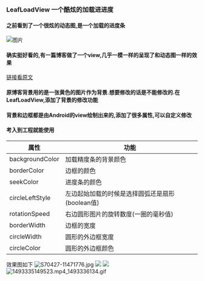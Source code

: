 ### LeafLoadView 一个酷炫的加载进进度
#### 之前看到了一个很炫的动态图,是一个加载的进度条
![图片](https://raw.githubusercontent.com/Ajian-studio/GALeafLoading/master/raw/leaf_loading_readme.gif)
#### 确实挺好看的,有一篇博客做了一个view,几乎一模一样的呈现了和动态图一样的效果
[链接看原文](https://github.com/Ajian-studio/GALeafLoading)
#### 原博客背景用的是一张黄色的图片作为背景.想要修改的话是不能修改的.在LeafLoadView,添加了背景的修改功能
#### 背景和边框都是由Android的view绘制出来的,添加了很多属性,可以自定义修改
#### 考入到工程就能使用
| 属性            | 功能   | 
| ------------------- | ---- |
|backgroundColor | 加载精度条的背景颜色|
|borderColor |边框的颜色|
|seekColor|进度条的颜色|
|circleLeftStyle|左边起始加载的时候是选择圆弧还是扇形(boolean值)|
|rotationSpeed|右边圆形图片的旋转数度(一圈的毫秒值)|
|borderWidth |边框的宽度|
|circleWidth|圆形的外边框宽度|
|circleColor|圆形的外边框颜色|
效果图如下
![S70427-11471776.jpg](http://upload-images.jianshu.io/upload_images/3001453-6d2d8291fa120f53.jpg?imageMogr2/auto-orient/strip%7CimageView2/2/w/1240)
![](http://upload-images.jianshu.io/upload_images/3001453-9431f1f5bf717da9.jpg?imageMogr2/auto-orient/strip%7CimageView2/2/w/1240) ![](http://upload-images.jianshu.io/upload_images/3001453-6fe04582ea517d2f.jpg?imageMogr2/auto-orient/strip%7CimageView2/2/w/1240)
![1493335149523.mp4_1493336134.gif](http://upload-images.jianshu.io/upload_images/3001453-19145f646c5844c8.gif?imageMogr2/auto-orient/strip)


